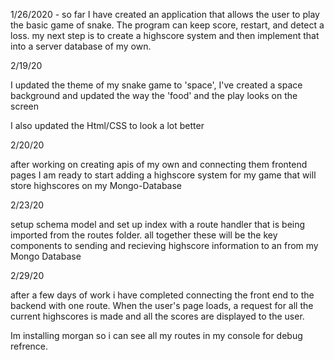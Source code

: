 1/26/2020 - so far I have created an application that allows the user to play the basic game of snake. The program can keep score, restart, and detect a loss.
            my next step is to create a highscore system and then implement that into a server database of my own. 


2/19/20

I updated the theme of my snake game to 'space', I've created a space background and updated the way the 'food' and the play looks on the screen

I also updated the Html/CSS to look a lot better


2/20/20 

after working on creating apis of my own and connecting them frontend pages I am ready to start adding a highscore system for my game that will store highscores on my Mongo-Database

2/23/20

setup schema model and set up index with a route handler that is being imported from the routes folder.
all together these will be the key components to sending and recieving highscore information to an from my Mongo Database

2/29/20

after a few days of work i have completed connecting the front end to the backend with one route. When the user's page loads, a request for all the current highscores is made and all the scores are displayed to the user. 

Im installing morgan so i can see all my routes in my console for debug refrence.




